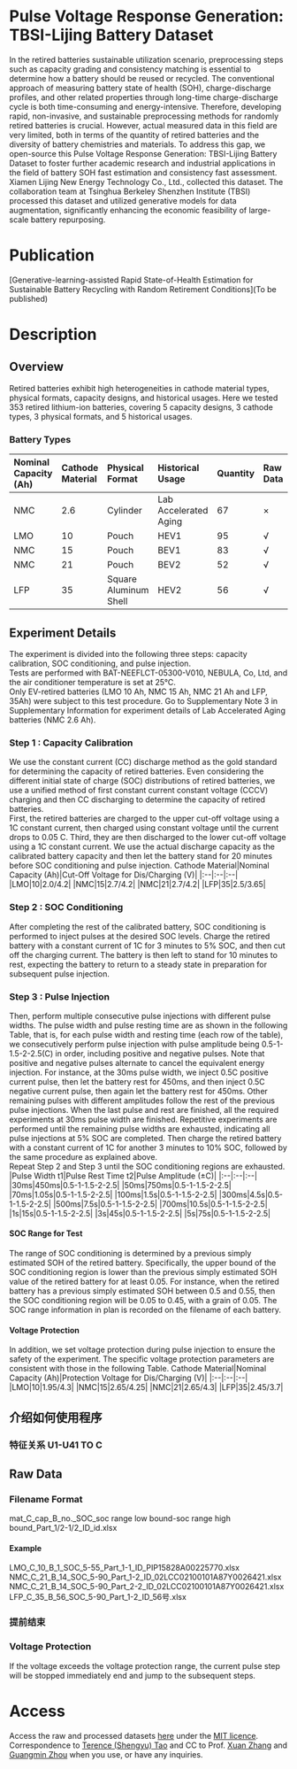 # Pulse Voltage Response Generation: TBSI-Lijing Battery Dataset
In the retired batteries sustainable utilization scenario, preprocessing steps such as capacity grading and consistency matching is essential to determine how a battery should be reused or recycled. The conventional approach of measuring battery state of health (SOH), charge-discharge profiles, and other related properties through long-time charge-discharge cycle is both time-consuming and energy-intensive. Therefore, developing rapid, non-invasive, and sustainable preprocessing methods for randomly retired batteries is crucial. However, actual measured data in this field are very limited, both in terms of the quantity of retired batteries and the diversity of battery chemistries and materials. To address this gap, we open-source this Pulse Voltage Response Generation: TBSI-Lijing Battery Dataset to foster further academic research and industrial applications in the field of battery SOH fast estimation and consistency fast assessment. Xiamen Lijing New Energy Technology Co., Ltd., collected this dataset. The collaboration team at Tsinghua Berkeley Shenzhen Institute (TBSI) processed this dataset and utilized generative models for data augmentation, significantly enhancing the economic feasibility of large-scale battery repurposing.
# Publication
[Generative-learning-assisted Rapid State-of-Health Estimation for Sustainable Battery Recycling with Random Retirement Conditions](To be published)
# Description
## Overview
Retired batteries exhibit high heterogeneities in cathode material types, physical formats, capacity designs, and historical usages. Here we tested 353 retired lithium-ion batteries, covering 5 capacity designs, 3 cathode types, 3 physical formats, and 5 historical usages.
### Battery Types
Nominal Capacity (Ah)|Cathode Material|Physical Format|Historical Usage|Quantity|Raw Data|
|:--|:--|:--|:--|:--|:--|
|NMC|2.6|Cylinder|Lab Accelerated Aging|67|×|
|LMO|10|Pouch|HEV1|95|√|
|NMC|15|Pouch|BEV1|83|√|
|NMC|21|Pouch|BEV2|52|√|
|LFP|35|Square Aluminum Shell|HEV2|56|√|
## Experiment Details
The experiment is divided into the following three steps: capacity calibration, SOC conditioning, and pulse injection.  
Tests are performed with BAT-NEEFLCT-05300-V010, NEBULA, Co, Ltd, and the air conditioner temperature is set at 25℃.  
Only EV-retired batteries (LMO 10 Ah, NMC 15 Ah, NMC 21 Ah and LFP, 35Ah) were subject to this test procedure. Go to Supplementary Note 3 in Supplementary Information for experiment details of Lab Accelerated Aging batteries (NMC 2.6 Ah).
### Step 1 : Capacity Calibration
We use the constant current (CC) discharge method as the gold standard for determining the capacity of retired batteries. Even considering the different initial state of charge (SOC) distributions of retired batteries, we use a unified method of first constant current constant voltage (CCCV) charging and then CC discharging to determine the capacity of retired batteries.  
First, the retired batteries are charged to the upper cut-off voltage using a 1C constant current, then charged using constant voltage until the current drops to 0.05 C. Third, they are then discharged to the lower cut-off voltage using a 1C constant current. We use the actual discharge capacity as the calibrated battery capacity and then let the battery stand for 20 minutes before SOC conditioning and pulse injection.
Cathode Material|Nominal Capacity (Ah)|Cut-Off Voltage for Dis/Charging (V)|
|:--|:--|:--|
|LMO|10|2.0/4.2|
|NMC|15|2.7/4.2|
|NMC|21|2.7/4.2|
|LFP|35|2.5/3.65|
### Step 2 : SOC Conditioning
After completing the rest of the calibrated battery, SOC conditioning is performed to inject pulses at the desired SOC levels. Charge the retired battery with a constant current of 1C for 3 minutes to 5% SOC, and then cut off the charging current. The battery is then left to stand for 10 minutes to rest, expecting the battery to return to a steady state in preparation for subsequent pulse injection. 
### Step 3 : Pulse Injection
Then, perform multiple consecutive pulse injections with different pulse widths. The pulse width and pulse resting time are as shown in the following Table, that is, for each pulse width and resting time (each row of the table), we consecutively perform pulse injection with pulse amplitude being 0.5-1-1.5-2-2.5(C) in order, including positive and negative pulses. Note that positive and negative pulses alternate to cancel the equivalent energy injection. For instance, at the 30ms pulse width, we inject 0.5C positive current pulse, then let the battery rest for 450ms, and then inject 0.5C negative current pulse, then again let the battery rest for 450ms. Other remaining pulses with different amplitudes follow the rest of the previous pulse injections. When the last pulse and rest are finished, all the required experiments at 30ms pulse width are finished. Repetitive experiments are performed until the remaining pulse widths are exhausted, indicating all pulse injections at 5% SOC are completed. Then charge the retired battery with a constant current of 1C for another 3 minutes to 10% SOC, followed by the same procedure as explained above.  
Repeat Step 2 and Step 3 until the SOC conditioning regions are exhausted.
|Pulse Width t1|Pulse Rest Time t2|Pulse Amplitude (±C)|
|:--|:--|:--|
|30ms|450ms|0.5-1-1.5-2-2.5|
|50ms|750ms|0.5-1-1.5-2-2.5|
|70ms|1.05s|0.5-1-1.5-2-2.5|
|100ms|1.5s|0.5-1-1.5-2-2.5|
|300ms|4.5s|0.5-1-1.5-2-2.5|
|500ms|7.5s|0.5-1-1.5-2-2.5|
|700ms|10.5s|0.5-1-1.5-2-2.5|
|1s|15s|0.5-1-1.5-2-2.5|
|3s|45s|0.5-1-1.5-2-2.5|
|5s|75s|0.5-1-1.5-2-2.5|
#### SOC Range for Test
The range of SOC conditioning is determined by a previous simply estimated SOH of the retired battery. Specifically, the upper bound of the SOC conditioning region is lower than the previous simply estimated SOH value of the retired battery for at least 0.05. For instance, when the retired battery has a previous simply estimated SOH between 0.5 and 0.55, then the SOC conditioning region will be 0.05 to 0.45, with a grain of 0.05. The SOC range information in plan is recorded on the filename of each battery.
#### Voltage Protection
In addition, we set voltage protection during pulse injection to ensure the safety of the experiment. The specific voltage protection parameters are consistent with those in the following Table.
Cathode Material|Nominal Capacity (Ah)|Protection Voltage for Dis/Charging (V)|
|:--|:--|:--|
|LMO|10|1.95/4.3|
|NMC|15|2.65/4.25|
|NMC|21|2.65/4.3|
|LFP|35|2.45/3.7|
## 介绍如何使用程序
### 特征关系 U1-U41 TO C

## Raw Data
### Filename Format
mat_C_cap_B_no._SOC_soc range low bound-soc range high bound_Part_1/2-1/2_ID_id.xlsx
#### Example
LMO_C_10_B_1_SOC_5-55_Part_1-1_ID_PIP15828A00225770.xlsx  
NMC_C_21_B_14_SOC_5-90_Part_1-2_ID_02LCC02100101A87Y0026421.xlsx  
NMC_C_21_B_14_SOC_5-90_Part_2-2_ID_02LCC02100101A87Y0026421.xlsx  
LFP_C_35_B_56_SOC_5-90_Part_1-2_ID_56号.xlsx  
### 提前结束

### Voltage Protection
If the voltage exceeds the voltage protection range, the current pulse step will be stopped immediately end and jump to the subsequent steps.
# Access
Access the raw and processed datasets [here](https://zenodo.org/uploads/11671216) under the [MIT licence](https://github.com/terencetaothucb/Pulse-Voltage-Response-Generation/blob/main/LICENSE). Correspondence to [Terence (Shengyu) Tao](terencetaotbsi@gmail.com) and CC to Prof. [Xuan Zhang](xuanzhang@sz.tsinghua.edu.cn) and [Guangmin Zhou](guangminzhou@sz.tsinghua.edu.cn) when you use, or have any inquiries.
